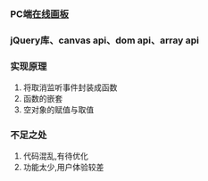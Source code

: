 ### PC端[在线画板](shenfeng1945.github.io/Canvas)
### jQuery库、canvas api、dom api、array api
### 实现原理
1. 将取消监听事件封装成函数
2. 函数的嵌套
3. 空对象的赋值与取值
### 不足之处
1. 代码混乱,有待优化
2. 功能太少,用户体验较差


